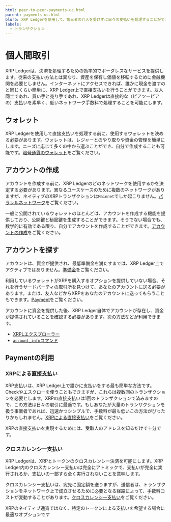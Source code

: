 ```yaml
---
html: peer-to-peer-payments-uc.html
parent: payments-uc.html
blurb: XRP Ledgerを使用して、第三者の介入を受けずに日々の支払いを処理することができます。
labels:
  - トランザクション
---
```

# 個人間取引

XRP Ledgerは、決済を処理するための効率的でボーダレスなサービスを提供します。従来の支払い方法とは異なり、資産を保有し価値を移転するために金融機関を必要としません。インターネットにアクセスできれば、誰かに現金を渡すのと同じくらい簡単に、XRP Ledger上で直接支払いを行うことができます。友人同士であれ、買い手と売り手であれ、XRP Ledgerは直接的な（ピアツーピアの）支払いを素早く、低いネットワーク手数料で処理することを可能にします。


## ウォレット

XRP Ledgerを使用して直接支払いを処理する前に、使用するウォレットを決める必要があります。ウォレットは、レジャーとのやり取りや資金の管理を簡単にします。ニーズに応じて多くの中から選ぶことができ、自分で作成することも可能です。[暗号通貨のウォレット](crypto-wallets.html)をご覧ください。


## アカウントの作成

アカウントを作成する前に、XRP Ledgerのどのネットワークを使用するかを決定する必要があります。異なるユースケースのために複数のネットワークがありますが、ネイティブのXRPトランザクションは`Mainnet`でしか起こりません。[パラレルネットワーク](parallel-networks.html)をご覧ください。

一般に公開されているウォレットのほとんどは、アカウントを作成する機能を提供しており、公開鍵と秘密鍵を生成することができます。そうでない場合でも、数学的に有効である限り、自分でアカウントを作成することができます。[アカウントの作成](accounts.html#creating-accounts)をご覧ください。


## アカウントを探す

アカウントは、資金が提供され、最低準備金を満たすまでは、XRP Ledger上でアクティブではありません。[準備金](reserves.html)をご覧ください。

利用しているウォレットがXRPを購入するオプションを提供していない場合、それを行うサードパーティの取引所を見つけて、あなたのアカウントに送る必要があります。または、友人などからXRPをあなたのアカウントに送ってもらうこともできます。[Payment](payment.html)をご覧ください。

アカウントに資金を提供した後、XRP Ledger自体でアカウントが存在し、資金が提供されていることを確認する必要があります。次の方法などが利用できます。

  - [XRPLエクスプローラー](https://livenet.xrpl.org/)
  - [`account_info`コマンド](account_info.html)


## Paymentの利用


### XRPによる直接支払い

XRP支払いは、XRP Ledger上で誰かに支払いをする最も簡単な方法です。Checkやエスクローを使うこともできますが、これらは複数回のトランザクションを必要とします。XRPの直接支払いは1回のトランザクションで済みますので、この方法は日々の取引に最適です。もしあなたが大量のトランザクションを扱う事業者であれば、迅速かつシンプルで、手数料が最も低いこの方法がぴったりかもしれません。[XRPによる直接支払い](direct-xrp-payments.html)をご覧ください。

XRPの直接支払いを実現するためには、受取人のアドレスを知るだけで十分です。


### クロスカレンシー支払い

XRP Ledgerは、XRPとトークンのクロスカレンシー決済を可能にします。XRP Ledger内のクロスカレンシー支払いは完全にアトミックで、支払いが完全に実行されるか、支払いの一部すら全く実行されないことを意味します。

クロスカレンシー支払いは、宛先に固定額を送りますが、送信者は、トランザクションをネットワーク上で成立させるために必要となる経路によって、手数料コストが変動することがあります。[クロスカレンシー支払い](cross-currency-payments.html)をご覧ください。

XRPのネイティブ通貨ではなく、特定のトークンによる支払いを希望する場合に最適なオプションです
